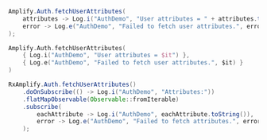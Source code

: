 <amplify-block-switcher>
<amplify-block name="Java">

```java
Amplify.Auth.fetchUserAttributes(
    attributes -> Log.i("AuthDemo", "User attributes = " + attributes.toString()),
    error -> Log.e("AuthDemo", "Failed to fetch user attributes.", error)
);
```

</amplify-block>
<amplify-block name="Kotlin">

```kotlin
Amplify.Auth.fetchUserAttributes(
    { Log.i("AuthDemo", "User attributes = $it") },
    { Log.e("AuthDemo", "Failed to fetch user attributes.", $it) }
)
```

</amplify-block>
<amplify-block name="RxJava">

```java
RxAmplify.Auth.fetchUserAttributes()
    .doOnSubscribe(() -> Log.i("AuthDemo", "Attributes:"))
    .flatMapObservable(Observable::fromIterable)
    .subscribe(
        eachAttribute -> Log.i("AuthDemo", eachAttribute.toString()),
        error -> Log.e("AuthDemo", "Failed to fetch attributes.", error)
    );
```

</amplify-block>
</amplify-block-switcher>
